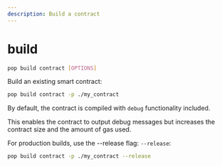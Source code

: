 ```yaml
---
description: Build a contract
---
```


# build

```bash
pop build contract [OPTIONS]
```

Build an existing smart contract:

```bash
pop build contract -p ./my_contract
```

By default, the contract is compiled with `debug` functionality included.

This enables the contract to output debug messages but increases the contract size and the amount of gas used.

For production builds, use the --release flag: `--release`:

```bash
pop build contract -p ./my_contract --release
```


